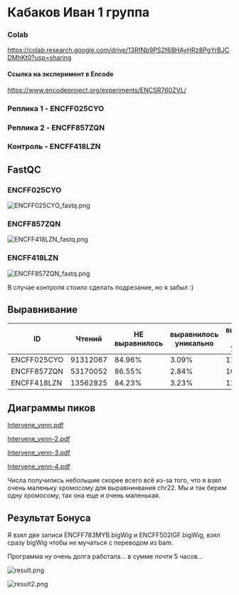 # Кабаков Иван 1 группа

### Colab
https://colab.research.google.com/drive/13RfNb9PS2f68HAyHRz8PgYrBJCDMhKt0?usp=sharing

#### Ссылка на эксперимент в Encode 
https://www.encodeproject.org/experiments/ENCSR760ZVL/

### Реплика 1 - ENCFF025CYO
### Реплика 2 - ENCFF857ZQN
### Контроль - ENCFF418LZN

## FastQC

### ENCFF025CYO

![ENCFF025CYO_fastq.png](pictures%2FENCFF025CYO_fastq.png)

### ENCFF857ZQN

![ENCFF418LZN_fastq.png](pictures%2FENCFF418LZN_fastq.png)

### ENCFF418LZN

![ENCFF857ZQN_fastq.png](pictures%2FENCFF857ZQN_fastq.png)

В случае контроля стоило сделать подрезание, но я забыл :)

## Выравнивание

| ID | Чтений | НЕ выравнилось | выравнилось уникально | выравнилось НЕ-уникально |
|-|-|-|-|-|
| ENCFF025CYO | 91312067 | 84.96% | 3.09% | 11.95% |
| ENCFF857ZQN | 53170052 | 86.55% | 2.84% | 10.61% |
| ENCFF418LZN | 13562825 | 84.23% | 3.23% | 12.54% |

## Диаграммы пиков

[Intervene_venn.pdf](data%2FIntervene_venn.pdf)

[Intervene_venn-2.pdf](data%2FIntervene_venn-2.pdf)

[Intervene_venn-3.pdf](data%2FIntervene_venn-3.pdf)

[Intervene_venn-4.pdf](data%2FIntervene_venn-4.pdf)

Числа получились небольшие скорее всего всё из-за того, 
что я взял очень маленьку хромосому для выравнинвания chr22. Мы и так
берем одну хромосому, так она еще и очень маленькая.

## Результат Бонуса

Я взял две записи ENCFF783MYB.bigWig и ENCFF502IGF.bigWig, взял сразу bigWig чтобы не мучаться с переводом из bam.

Программа ну очень долга работала... в сумме почти 5 часов...

![result.png](pictures%2Fresult.png)

![result2.png](pictures%2Fresult2.png)
